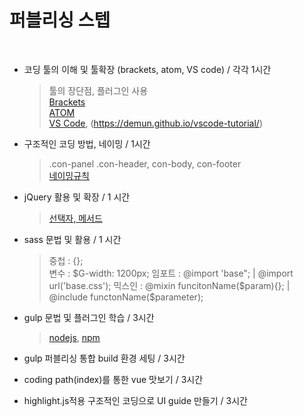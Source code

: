 # 퍼블리싱 스텝
​
-   코딩 툴의 이해 및 툴확장 (brackets, atom, VS code) / 각각 1시간    
    > 툴의 장단점, 플러그인 사용  
    > [Brackets](http://brackets.io/)  
    > [ATOM](https://atom.io/)  
    > [VS Code](https://code.visualstudio.com/), (https://demun.github.io/vscode-tutorial/)  

-   구조적인 코딩 방법, 네이밍 / 1시간    
    > .con-panel .con-header, con-body, con-footer  
    > [네이밍규칙](http://turfrain.ipdisk.co.kr/TRpackage/uiGuide/demo/naming/naming_rule.html?dep1=1&dep2=0)
    
-   jQuery 활용 및 확장 / 1 시간    
    > [선택자, 메서드](https://turfrain.tistory.com/entry/1-jQuery-%EB%A9%94%EC%86%8C%EB%93%9C-%EC%A0%95%EB%A6%AC?category=292454)
    
-   sass 문법 및 활용 / 1 시간    
    > 중첩 : {};    
    > 변수 : $G-width: 1200px;   
    > 임포트 : @import 'base"; | @import url('base.css');       
    > 믹스인 : @mixin funcitonName($param){}; | @include functonName($parameter);  
    
-   gulp 문법 및 플러그인 학습 / 3시간    
    > [nodejs](https://nodejs.org/en/), [npm](https://www.npmjs.com/)
    
-   gulp 퍼블리싱 통합 build 환경 세팅 / 3시간
    
-   coding path(index)를 통한 vue 맛보기 / 3시간
    
-   highlight.js적용 구조적인 코딩으로 UI guide 만들기 / 3시간
